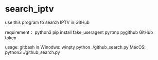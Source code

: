 # search_iptv
use this program to search IPTV in GitHub

requirement：
python3
pip install fake_useragent pyrtmp pygithub
GitHub token

usage:
gitbash in Winodws: winpty python ./github_search.py
MacOS: python3 ./github_search.py